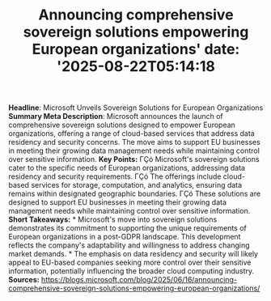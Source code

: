 ﻿---
title: "Announcing comprehensive sovereign solutions empowering European organizations'
date: '2025-08-22T05:14:18"
category: "Markets"
summary: ""
slug: "announcing comprehensive sovereign solutions empowering euro"
source_urls:
  - "https://blogs.microsoft.com/blog/2025/06/16/announcing-comprehensive-sovereign-solutions-empowering-european-organizations/"
seo:
  title: "Announcing comprehensive sovereign solutions empowering European organizations | Hash n Hedge'
  description: '"
  keywords: ["news", "markets", "brief"]
---
**Headline**: Microsoft Unveils Sovereign Solutions for European Organizations  **Summary Meta Description**: Microsoft announces the launch of comprehensive sovereign solutions designed to empower European organizations, offering a range of cloud-based services that address data residency and security concerns. The move aims to support EU businesses in meeting their growing data management needs while maintaining control over sensitive information.  **Key Points:**  ΓÇó Microsoft's sovereign solutions cater to the specific needs of European organizations, addressing data residency and security requirements. ΓÇó The offerings include cloud-based services for storage, computation, and analytics, ensuring data remains within designated geographic boundaries. ΓÇó These solutions are designed to support EU businesses in meeting their growing data management needs while maintaining control over sensitive information.  **Short Takeaways:**  * Microsoft's move into sovereign solutions demonstrates its commitment to supporting the unique requirements of European organizations in a post-GDPR landscape. This development reflects the company's adaptability and willingness to address changing market demands. * The emphasis on data residency and security will likely appeal to EU-based companies seeking more control over their sensitive information, potentially influencing the broader cloud computing industry.  **Sources:**  https://blogs.microsoft.com/blog/2025/06/16/announcing-comprehensive-sovereign-solutions-empowering-european-organizations/ 
